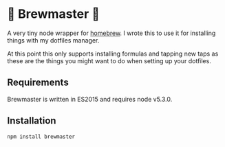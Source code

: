 # 🍻 Brewmaster 🍻
A very tiny node wrapper for [homebrew](http://brew.sh). I wrote this to use it for installing things with my dotfiles manager.

At this point this only supports installing formulas and tapping new taps as these are the things you might want to do when setting up your dotfiles.

## Requirements
Brewmaster is written in ES2015 and requires node v5.3.0.

## Installation

```bash
npm install brewmaster
```
